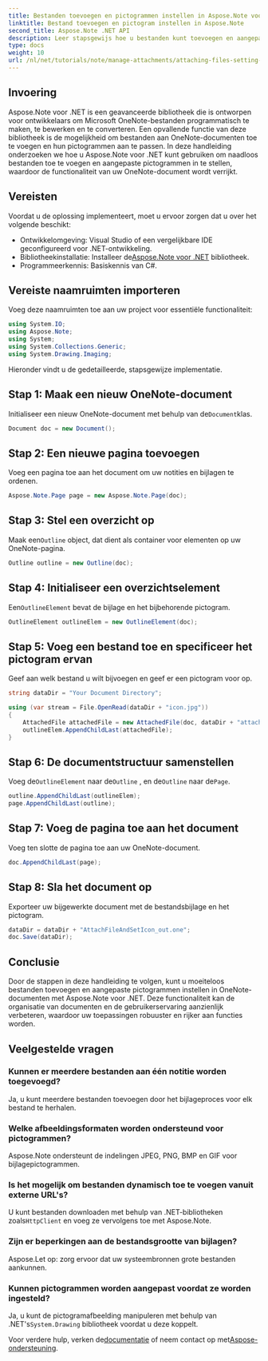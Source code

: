 ```yaml
---
title: Bestanden toevoegen en pictogrammen instellen in Aspose.Note voor .NET
linktitle: Bestand toevoegen en pictogram instellen in Aspose.Note
second_title: Aspose.Note .NET API
description: Leer stapsgewijs hoe u bestanden kunt toevoegen en aangepaste pictogrammen kunt instellen in Microsoft OneNote-documenten met Aspose.Note voor .NET. Verbeter uw .NET-toepassing met naadloze functies voor documentbeheer en aanpassing.
type: docs
weight: 10
url: /nl/net/tutorials/note/manage-attachments/attaching-files-setting-icons/
---
```

## Invoering

Aspose.Note voor .NET is een geavanceerde bibliotheek die is ontworpen voor ontwikkelaars om Microsoft OneNote-bestanden programmatisch te maken, te bewerken en te converteren. Een opvallende functie van deze bibliotheek is de mogelijkheid om bestanden aan OneNote-documenten toe te voegen en hun pictogrammen aan te passen. In deze handleiding onderzoeken we hoe u Aspose.Note voor .NET kunt gebruiken om naadloos bestanden toe te voegen en aangepaste pictogrammen in te stellen, waardoor de functionaliteit van uw OneNote-document wordt verrijkt.

## Vereisten

Voordat u de oplossing implementeert, moet u ervoor zorgen dat u over het volgende beschikt:

- Ontwikkelomgeving: Visual Studio of een vergelijkbare IDE geconfigureerd voor .NET-ontwikkeling.
-  Bibliotheekinstallatie: Installeer de[Aspose.Note voor .NET](https://releases.aspose.com/words/net/) bibliotheek.
- Programmeerkennis: Basiskennis van C#.

## Vereiste naamruimten importeren

Voeg deze naamruimten toe aan uw project voor essentiële functionaliteit:

```csharp
using System.IO;
using Aspose.Note;
using System;
using System.Collections.Generic;
using System.Drawing.Imaging;
```

Hieronder vindt u de gedetailleerde, stapsgewijze implementatie.

## Stap 1: Maak een nieuw OneNote-document

 Initialiseer een nieuw OneNote-document met behulp van de`Document`klas.

```csharp
Document doc = new Document();
```

## Stap 2: Een nieuwe pagina toevoegen

Voeg een pagina toe aan het document om uw notities en bijlagen te ordenen.

```csharp
Aspose.Note.Page page = new Aspose.Note.Page(doc);
```

## Stap 3: Stel een overzicht op

 Maak een`Outline` object, dat dient als container voor elementen op uw OneNote-pagina.

```csharp
Outline outline = new Outline(doc);
```

## Stap 4: Initialiseer een overzichtselement

 Een`OutlineElement` bevat de bijlage en het bijbehorende pictogram.

```csharp
OutlineElement outlineElem = new OutlineElement(doc);
```

## Stap 5: Voeg een bestand toe en specificeer het pictogram ervan

Geef aan welk bestand u wilt bijvoegen en geef er een pictogram voor op.

```csharp
string dataDir = "Your Document Directory";

using (var stream = File.OpenRead(dataDir + "icon.jpg"))
{
    AttachedFile attachedFile = new AttachedFile(doc, dataDir + "attachment.txt", stream, ImageFormat.Jpeg);
    outlineElem.AppendChildLast(attachedFile);
}
```

## Stap 6: De documentstructuur samenstellen

 Voeg de`OutlineElement` naar de`Outline` , en de`Outline` naar de`Page`.

```csharp
outline.AppendChildLast(outlineElem);
page.AppendChildLast(outline);
```

## Stap 7: Voeg de pagina toe aan het document

Voeg ten slotte de pagina toe aan uw OneNote-document.

```csharp
doc.AppendChildLast(page);
```

## Stap 8: Sla het document op

Exporteer uw bijgewerkte document met de bestandsbijlage en het pictogram.

```csharp
dataDir = dataDir + "AttachFileAndSetIcon_out.one";
doc.Save(dataDir);
```

## Conclusie

Door de stappen in deze handleiding te volgen, kunt u moeiteloos bestanden toevoegen en aangepaste pictogrammen instellen in OneNote-documenten met Aspose.Note voor .NET. Deze functionaliteit kan de organisatie van documenten en de gebruikerservaring aanzienlijk verbeteren, waardoor uw toepassingen robuuster en rijker aan functies worden.

## Veelgestelde vragen

### Kunnen er meerdere bestanden aan één notitie worden toegevoegd?
Ja, u kunt meerdere bestanden toevoegen door het bijlageproces voor elk bestand te herhalen.

### Welke afbeeldingsformaten worden ondersteund voor pictogrammen?
Aspose.Note ondersteunt de indelingen JPEG, PNG, BMP en GIF voor bijlagepictogrammen.

### Is het mogelijk om bestanden dynamisch toe te voegen vanuit externe URL's?
 U kunt bestanden downloaden met behulp van .NET-bibliotheken zoals`HttpClient` en voeg ze vervolgens toe met Aspose.Note.

### Zijn er beperkingen aan de bestandsgrootte van bijlagen?
Aspose.Let op: zorg ervoor dat uw systeembronnen grote bestanden aankunnen.

### Kunnen pictogrammen worden aangepast voordat ze worden ingesteld?
 Ja, u kunt de pictogramafbeelding manipuleren met behulp van .NET's`System.Drawing` bibliotheek voordat u deze koppelt.

 Voor verdere hulp, verken de[documentatie](https://reference.aspose.com/words/net/) of neem contact op met[Aspose-ondersteuning](https://forum.aspose.com/c/words/8).